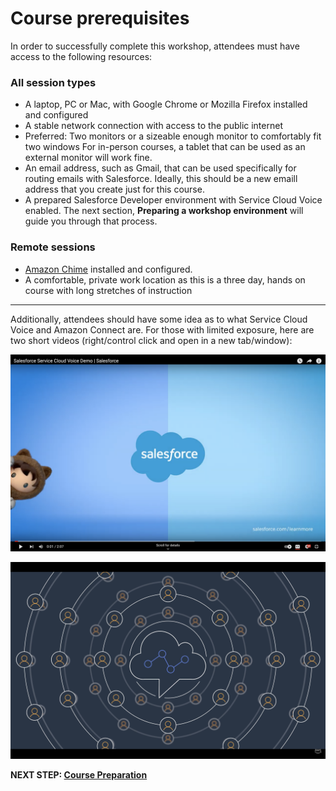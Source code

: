 # Course prerequisites
In order to successfully complete this workshop, attendees must have access to the following resources:

### All session types
*  A laptop, PC or Mac, with Google Chrome or Mozilla Firefox installed and configured
*  A stable network connection with access to the public internet
*  Preferred: Two monitors or a sizeable enough monitor to comfortably fit two windows For in-person courses, a tablet that can be used as an external monitor will work fine.
*  An email address, such as Gmail, that can be used specifically for routing emails with Salesforce. Ideally, this should be a new emaill address that you create just for this course.
*  A prepared Salesforce Developer environment with Service Cloud Voice enabled. The next section, **Preparing a workshop environment** will guide you through that process.

### Remote sessions
*  [Amazon Chime](https://aws.amazon.com/chime/download/) installed and configured.
*  A comfortable, private work location as this is a three day, hands on course with long stretches of instruction

---
Additionally, attendees should have some idea as to what Service Cloud Voice and Amazon Connect are. For those with limited exposure, here are two short videos (right/control click and open in a new tab/window):

[![Service Cloud Voice](/static/01/scv_video.png)](https://www.youtube.com/watch?v=uvD97rlK57Q)

[![Amazon Connect](/static/01/connect_video.png)](https://www.youtube.com/watch?v=syF1CEiWAto)

**NEXT STEP: [Course Preparation](prep_index.md)**
